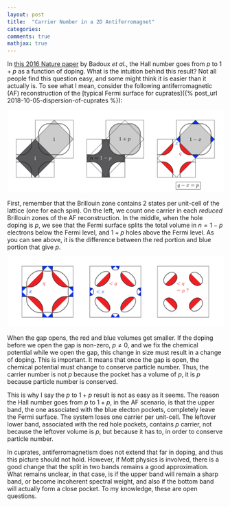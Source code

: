 ```yaml
---
layout: post
title:  "Carrier Number in a 2D Antiferromagnet"
categories:
comments: true
mathjax: true
---
```


In <a href="https://www.nature.com/articles/nature16983">this 2016 Nature paper</a> by Badoux _et al._, the Hall number goes from $p$ to $1+p$ as a function of doping. What is the intuition behind this result? Not all people find this question easy, and some might think it is easier than it actually is. To see what I mean, consider the following antiferromagnetic (AF) reconstruction of the [typical Fermi surface for cuprates]({% post_url 2018-10-05-dispersion-of-cuprates %}):

<img class="center" src="/img/dividingBrillouin-01.png"  title="dividing the Brillouin zone" width="1000px"/>

First, remember that the Brillouin zone contains 2 states per unit-cell of the lattice (one for each spin). On the left, we count one carrier in each _reduced_ Brillouin zones of the AF reconstruction. In the middle, when the hole doping is $p$, we see that the Fermi surface splits the total volume in $n=1-p$ electrons below the Fermi level, and $1+p$ holes above the Fermi level. As you can see above, it is the difference between the red portion and blue portion that give $p$. 

<img class="center" src="/img/dividingBrillouin-02.png"  title="Increasing the gap at fixed chemical potential" width="1000px"/>

When the gap opens, the red and blue volumes get smaller. If the doping before we open the gap is non-zero, $p\neq0$, and we fix the chemical potential while we open the gap, this change in size must result in a change of doping. This is important. It means that once the gap is open, the chemical potential must change to conserve particle number. Thus, the carrier number is not $p$ because the pocket has a volume of $p$, it is $p$ because particle number is conserved.

This is why I say the $p$ to $1+p$ result is not as easy as it seems. The reason the Hall number goes from $p$ to $1+p$, in the AF scenario, is that the upper band, the one associated with the blue electon pockets, completely leave the Fermi surface. The system loses one carrier per unit-cell. The leftover lower band, associated with the red hole pockets, contains $p$ carrier, not because the leftover volume is $p$, but because it has to, in order to conserve particle number.

In cuprates, antiferromagnetism does not extend that far in doping, and thus this picture should not hold. However, if Mott physics is involved, there is a good change that the split in two bands remains a good approximation. What remains unclear, in that case, is if the upper band will remain a sharp band, or become incoherent spectral weight, and also if the bottom band will actually form a close pocket. To my knowledge, these are open questions.